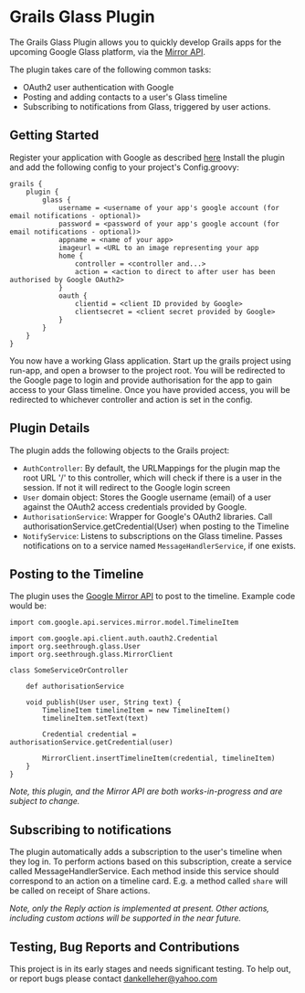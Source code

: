 Grails Glass Plugin
=========

The Grails Glass Plugin allows you to quickly develop Grails apps for the upcoming Google Glass platform, via the [Mirror API](https://developers.google.com/glass/). 

The plugin takes care of the following common tasks:

  - OAuth2 user authentication with Google
  - Posting and adding contacts to a user's Glass timeline
  - Subscribing to notifications from Glass, triggered by user actions.

## Getting Started

Register your application with Google as described [here](https://developers.google.com/glass/overview)
Install the plugin and add the following config to your project's Config.groovy:

    grails {
        plugin {
		    glass {
			    username = <username of your app's google account (for email notifications - optional)>
			    password = <password of your app's google account (for email notifications - optional)>
			    appname = <name of your app>
			    imageurl = <URL to an image representing your app
			    home {
    				controller = <controller and...>
				    action = <action to direct to after user has been authorised by Google OAuth2>
			    }
			    oauth {
    				clientid = <client ID provided by Google>
				    clientsecret = <client secret provided by Google>
			    }
		    }
	    }
    }
    
You now have a working Glass application. Start up the grails project using run-app, and open a browser to the project root. You will be redirected to the Google page to  login and provide authorisation for the app to gain access to your Glass timeline. Once you have provided access, you will be redirected to whichever controller and action is set in the config.

## Plugin Details

The plugin adds the following objects to the Grails project:

  - `AuthController`: By default, the URLMappings for the plugin map the root URL '/' to this controller, which will check if there is a user in the session. If not it will redirect to the Google login screen
  - `User` domain object: Stores the Google username (email) of a user against the OAuth2 access credentials provided by Google.
  - `AuthorisationService`: Wrapper for Google's OAuth2 libraries. Call authorisationService.getCredential(User) when posting to the Timeline
  - `NotifyService`: Listens to subscriptions on the Glass timeline. Passes notifications on to a service named `MessageHandlerService`, if one exists.

## Posting to the Timeline

The plugin uses the [Google Mirror API](https://developers.google.com/glass/about) to post to the timeline. Example code would be:

    import com.google.api.services.mirror.model.TimelineItem

    import com.google.api.client.auth.oauth2.Credential
    import org.seethrough.glass.User
    import org.seethrough.glass.MirrorClient

    class SomeServiceOrController
    
        def authorisationService
    
        void publish(User user, String text) {
            TimelineItem timelineItem = new TimelineItem()
            timelineItem.setText(text)

            Credential credential = authorisationService.getCredential(user)

            MirrorClient.insertTimelineItem(credential, timelineItem)
        }
    }

*Note, this plugin, and the Mirror API are both works-in-progress and are subject to change.*

## Subscribing to notifications

The plugin automatically adds a subscription to the user's timeline when they log in. To perform actions based on this subscription, create a service called MessageHandlerService. Each method inside this service should correspond to an action on a timeline card. E.g. a method called `share` will be called on receipt of Share actions.

*Note, only the Reply action is implemented at present. Other actions, including custom actions will be supported in the near future.*

## Testing, Bug Reports and Contributions

This project is in its early stages and needs significant testing. To help out, or report bugs please contact dankelleher@yahoo.com
